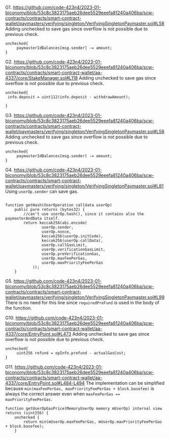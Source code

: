 G1. https://github.com/code-423n4/2023-01-biconomy/blob/53c8c3823175aeb26dee5529eeefa81240a406ba/scw-contracts/contracts/smart-contract-wallet/paymasters/verifying/singleton/VerifyingSingletonPaymaster.sol#L58
Adding unchecked to save gas since overflow is not possible due to previous check.
```
unchecked{
     paymasterIdBalances[msg.sender] -= amount;
}

```

G2. https://github.com/code-423n4/2023-01-biconomy/blob/53c8c3823175aeb26dee5529eeefa81240a406ba/scw-contracts/contracts/smart-contract-wallet/aa-4337/core/StakeManager.sol#L118
Adding unchecked to save gas since overflow is not possible due to previous check.
```
unchecked{
 info.deposit = uint112(info.deposit - withdrawAmount);
 
}
```

G3. https://github.com/code-423n4/2023-01-biconomy/blob/53c8c3823175aeb26dee5529eeefa81240a406ba/scw-contracts/contracts/smart-contract-wallet/paymasters/verifying/singleton/VerifyingSingletonPaymaster.sol#L58
Adding unchecked to save gas since overflow is not possible due to previous check.
```
unchecked{
     paymasterIdBalances[msg.sender] -= amount;
}
```
G4. https://github.com/code-423n4/2023-01-biconomy/blob/53c8c3823175aeb26dee5529eeefa81240a406ba/scw-contracts/contracts/smart-contract-wallet/paymasters/verifying/singleton/VerifyingSingletonPaymaster.sol#L81
Using ``userOp.sender`` can save gas.
```

function getHash(UserOperation calldata userOp)
    public pure returns (bytes32) {
        //can't use userOp.hash(), since it contains also the paymasterAndData itself.
        return keccak256(abi.encode(
                userOp.sender,
                userOp.nonce,
                keccak256(userOp.initCode),
                keccak256(userOp.callData),
                userOp.callGasLimit,
                userOp.verificationGasLimit,
                userOp.preVerificationGas,
                userOp.maxFeePerGas,
                userOp.maxPriorityFeePerGas
            ));
    }

```

G5. https://github.com/code-423n4/2023-01-biconomy/blob/53c8c3823175aeb26dee5529eeefa81240a406ba/scw-contracts/contracts/smart-contract-wallet/paymasters/verifying/singleton/VerifyingSingletonPaymaster.sol#L99
There is no need for this line since ``requiredPreFund`` is used in the body of the function.

G10. https://github.com/code-423n4/2023-01-biconomy/blob/53c8c3823175aeb26dee5529eeefa81240a406ba/scw-contracts/contracts/smart-contract-wallet/aa-4337/core/EntryPoint.sol#L473
Adding unchecked to save gas since overflow is not possible due to previous check.
```
unchecked{
     uint256 refund = opInfo.prefund - actualGasCost;
}
```

G11. https://github.com/code-423n4/2023-01-biconomy/blob/53c8c3823175aeb26dee5529eeefa81240a406ba/scw-contracts/contracts/smart-contract-wallet/aa-4337/core/EntryPoint.sol#L484-L494
The implementation can be simplified because ``min(maxFeePerGas, maxPriorityFeePerGas + block.basefee)`` is always the correct answer even when ``maxFeePerGas == maxPriorityFeePerGas``.
```
function getUserOpGasPrice(MemoryUserOp memory mUserOp) internal view returns (uint256) {
    unchecked {
        return min(mUserOp.maxFeePerGas, mUserOp.maxPriorityFeePerGas + block.basefee);
    }
    
```